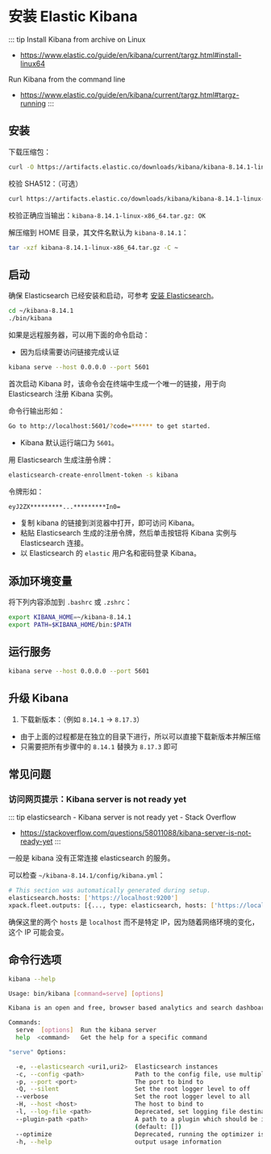 # 安装 Elastic Kibana


::: tip Install Kibana from archive on Linux
* https://www.elastic.co/guide/en/kibana/current/targz.html#install-linux64

Run Kibana from the command line
* https://www.elastic.co/guide/en/kibana/current/targz.html#targz-running
:::

## 安装


下载压缩包：

```sh
curl -O https://artifacts.elastic.co/downloads/kibana/kibana-8.14.1-linux-x86_64.tar.gz
```

校验 SHA512：（可选）

```sh
curl https://artifacts.elastic.co/downloads/kibana/kibana-8.14.1-linux-x86_64.tar.gz.sha512 | shasum -a 512 -c -
```

校验正确应当输出：`kibana-8.14.1-linux-x86_64.tar.gz: OK`

解压缩到 HOME 目录，其文件名默认为 `kibana-8.14.1`：

```sh
tar -xzf kibana-8.14.1-linux-x86_64.tar.gz -C ~
```

## 启动

确保 Elasticsearch 已经安装和启动，可参考 [安装 Elasticsearch](./elastic-search.md)。

```sh
cd ~/kibana-8.14.1
./bin/kibana
```

如果是远程服务器，可以用下面的命令启动：
- 因为后续需要访问链接完成认证

```sh
kibana serve --host 0.0.0.0 --port 5601
```


首次启动 Kibana 时，该命令会在终端中生成一个唯一的链接，用于向 Elasticsearch 注册 Kibana 实例。

命令行输出形如：

```sh
Go to http://localhost:5601/?code=****** to get started.
```

- Kibana 默认运行端口为 `5601`。

用 Elasticsearch 生成注册令牌：

```sh
elasticsearch-create-enrollment-token -s kibana
```

令牌形如：

```sh
eyJ2ZX*********...*********In0=
```

- 复制 kibana 的链接到浏览器中打开，即可访问 Kibana。
- 粘贴 Elasticsearch 生成的注册令牌，然后单击按钮将 Kibana 实例与 Elasticsearch 连接。
- 以 Elasticsearch 的 `elastic` 用户名和密码登录 Kibana。

## 添加环境变量

将下列内容添加到 `.bashrc` 或 `.zshrc`：

```sh
export KIBANA_HOME=~/kibana-8.14.1
export PATH=$KIBANA_HOME/bin:$PATH
```

## 运行服务

```sh
kibana serve --host 0.0.0.0 --port 5601
```

## 升级 Kibana

1. 下载新版本：（例如 `8.14.1` -> `8.17.3`）
  - 由于上面的过程都是在独立的目录下进行，所以可以直接下载新版本并解压缩
  - 只需要把所有步骤中的 `8.14.1` 替换为 `8.17.3` 即可

## 常见问题

### 访问网页提示：Kibana server is not ready yet

::: tip elasticsearch - Kibana server is not ready yet - Stack Overflow
* https://stackoverflow.com/questions/58011088/kibana-server-is-not-ready-yet
:::

一般是 kibana 没有正常连接 elasticsearch 的服务。 

可以检查 `~/kibana-8.14.1/config/kibana.yml`：

```sh
# This section was automatically generated during setup.
elasticsearch.hosts: ['https://localhost:9200']
xpack.fleet.outputs: [{..., type: elasticsearch, hosts: ['https://localhost:9200'], ...}]
```

确保这里的两个 `hosts` 是 `localhost` 而不是特定 IP，因为随着网络环境的变化，这个 IP 可能会变。

## 命令行选项

```sh
kibana --help
```

```sh
Usage: bin/kibana [command=serve] [options]

Kibana is an open and free, browser based analytics and search dashboard for Elasticsearch.

Commands:
  serve  [options]  Run the kibana server
  help  <command>   Get the help for a specific command

"serve" Options:

  -e, --elasticsearch <uri1,uri2>  Elasticsearch instances
  -c, --config <path>              Path to the config file, use multiple --config args to include multiple config files (default: [])
  -p, --port <port>                The port to bind to
  -Q, --silent                     Set the root logger level to off
  --verbose                        Set the root logger level to all
  -H, --host <host>                The host to bind to
  -l, --log-file <path>            Deprecated, set logging file destination in your configuration
  --plugin-path <path>             A path to a plugin which should be included by the server, this can be specified multiple times to specify multiple paths
                                   (default: [])
  --optimize                       Deprecated, running the optimizer is no longer required
  -h, --help                       output usage information
```